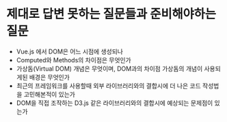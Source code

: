 # 제대로 답변 못하는 질문들과 준비해야하는 질문

- Vue.js 에서 DOM은 어느 시점에 생성되나
- Computed와 Methods의 차이점은 무엇인가
- 가상돔(Virtual DOM) 개념은 무엇이며, DOM과의 차이점 가상돔의 개념이 사용되게된 배경은 무엇인가
- 최근의 프레임워크를 사용할때 외부 라이브러리와의 결합시에 더 나은 코드 작성법을 고민해본적이 있는가
- DOM을 직접 조작하는 D3.js 같은 라이브러리와의 결합시에 예상되는 문제점이 있는가